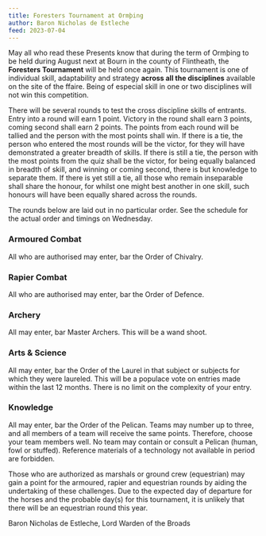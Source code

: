 ```yaml
---
title: Foresters Tournament at Ormþing
author: Baron Nicholas de Estleche
feed: 2023-07-04
---
```


May all who read these Presents know that during the term of Ormþing to be held during August
next at Bourn in the county of Flintheath, the **Foresters Tournament** will be held once again.
This tournament is one of individual skill, adaptability and strategy **across all the disciplines**
available on the site of the ffaire. Being of especial skill in one or two disciplines will not win this
competition.

There will be several rounds to test the cross discipline skills of entrants. Entry into a round will
earn 1 point. Victory in the round shall earn 3 points, coming second shall earn 2 points. The
points from each round will be tallied and the person with the most points shall win. If there is a
tie, the person who entered the most rounds will be the victor, for they will have demonstrated a
greater breadth of skills. If there is still a tie, the person with the most points from the quiz shall
be the victor, for being equally balanced in breadth of skill, and winning or coming second, there
is but knowledge to separate them. If there is yet still a tie, all those who remain inseparable
shall share the honour, for whilst one might best another in one skill, such honours will have
been equally shared across the rounds.

The rounds below are laid out in no particular order. See the schedule for the actual order and
timings on Wednesday.

### Armoured Combat

All who are authorised may enter, bar the Order of Chivalry.

### Rapier Combat

All who are authorised may enter, bar the Order of Defence.

### Archery

All may enter, bar Master Archers. This will be a wand shoot.

### Arts & Science

All may enter, bar the Order of the Laurel in that subject or subjects for which they were
laureled. This will be a populace vote on entries made within the last 12 months. There is no
limit on the complexity of your entry.

### Knowledge

All may enter, bar the Order of the Pelican. Teams may number up to three, and all members of
a team will receive the same points. Therefore, choose your team members well. No team may
contain or consult a Pelican (human, fowl or stuffed). Reference materials of a technology not
available in period are forbidden.

Those who are authorized as marshals or ground crew (equestrian) may gain a point for the
armoured, rapier and equestrian rounds by aiding the undertaking of these challenges.
Due to the expected day of departure for the horses and the probable day(s) for this
tournament, it is unlikely that there will be an equestrian round this year.

Baron Nicholas de Estleche, Lord Warden of the Broads
